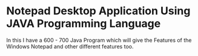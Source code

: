 # Notepad Desktop Application Using JAVA Programming Language

In this I have a 600 - 700 Java Program which will give the Features of the Windows Notepad and other different features too.
